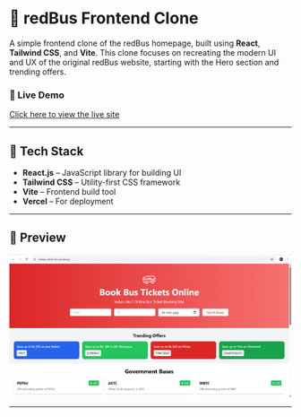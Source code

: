 # 🚌 redBus Frontend Clone

A simple frontend clone of the redBus homepage, built using **React**, **Tailwind CSS**, and **Vite**. This clone focuses on recreating the modern UI and UX of the original redBus website, starting with the Hero section and trending offers.

### 🔗 Live Demo
[Click here to view the live site](https://redbus-clone-tan.vercel.app/)

---

## 🚀 Tech Stack

- **React.js** – JavaScript library for building UI
- **Tailwind CSS** – Utility-first CSS framework
- **Vite** – Frontend build tool
- **Vercel** – For deployment

---

## 📸 Preview

![Website Screenshot](./public/screenshot.png)

---


